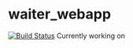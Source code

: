 # waiter_webapp
[![Build Status](https://travis-ci.com/JodyFortuin/waiter_webapp.svg?branch=main)](https://travis-ci.com/JodyFortuin/waiter_webapp)
Currently working on
